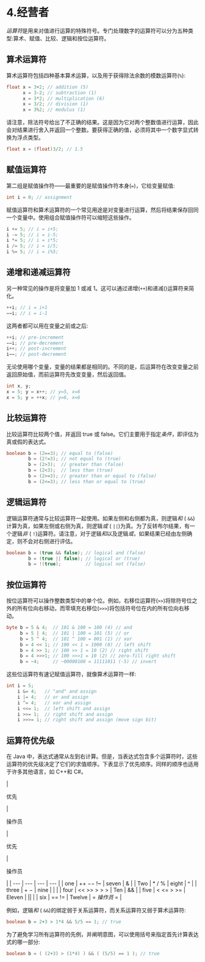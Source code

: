 # 4.经营者

*运算符*是用来对值进行运算的特殊符号。专门处理数字的运算符可以分为五种类型:算术、赋值、比较、逻辑和按位运算符。

## 算术运算符

算术运算符包括四种基本算术运算，以及用于获得除法余数的模数运算符(`%`):

```java
float x = 3+2; // addition (5)
      x = 3-2; // subtraction (1)
      x = 3*2; // multiplication (6)
      x = 3/2; // division (1)
      x = 3%2; // modulus (1)

```

请注意，除法符号给出了不正确的结果。这是因为它对两个整数值进行运算，因此会对结果进行舍入并返回一个整数。要获得正确的值，必须将其中一个数字显式转换为浮点类型。

```java
float x = (float)3/2; // 1.5

```

## 赋值运算符

第二组是赋值操作符——最重要的是赋值操作符本身(`=`)，它给变量赋值:

```java
int i = 0; // assignment

```

赋值运算符和算术运算符的一个常见用途是对变量进行运算，然后将结果保存回同一个变量中。使用组合赋值操作符可以缩短这些操作。

```java
i += 5; // i = i+5;
i -= 5; // i = i-5;
i *= 5; // i = i*5;
i /= 5; // i = i/5;
i %= 5; // i = i%5;

```

## 递增和递减运算符

另一种常见的操作是将变量加 1 或减 1。这可以通过递增(`++`)和递减()运算符来简化。

```java
++i; // i = i+1
−−i; // i = i-1

```

这两者都可以用在变量之前或之后:

```java
++i; // pre-increment
−−i; // pre-decrement
i++; // post-increment
i−−; // post-decrement

```

无论使用哪个变量，变量的结果都是相同的。不同的是，后运算符在改变变量之前返回原始值，而前运算符先改变变量，然后返回值。

```java
int x, y;
x = 5; y = x++; // y=5, x=6
x = 5; y = ++x; // y=6, x=6

```

## 比较运算符

比较运算符比较两个值，并返回 true 或 false。它们主要用于指定*条件*，即评估为真或假的表达式。

```java
boolean b = (2==3); // equal to (false)
        b = (2!=3); // not equal to (true)
        b = (2>3);  // greater than (false)
        b = (2<3);  // less than (true)
        b = (2>=3); // greater than or equal to (false)
        b = (2<=3); // less than or equal to (true)

```

## 逻辑运算符

逻辑运算符通常与比较运算符一起使用。如果左侧和右侧都为真，则逻辑*和* ( `&&`)计算为真，如果左侧或右侧为真，则逻辑*或* ( `||`)为真。为了反转布尔结果，有一个逻辑*非* ( `!`)运算符。请注意，对于逻辑*和*以及逻辑*或*，如果结果已经由左侧确定，则不会对右侧进行评估。

```java
boolean b = (true && false); // logical and (false)
        b = (true || false); // logical or (true)
        b = !(true);         // logical not (false)

```

## 按位运算符

按位运算符可以操作整数类型中的单个位。例如，右移位运算符(`>>`)将除符号位之外的所有位向右移动，而零填充右移位(`>>>`)将包括符号位在内的所有位向右移动。

```java
byte b = 5 & 4;  // 101 & 100 = 100 (4) // and
     b = 5 | 4;  // 101 | 100 = 101 (5) // or
     b = 5 ^ 4;  // 101 ^ 100 = 001 (1) // xor
     b = 4 << 1; // 100 << 1 = 1000 (8) // left shift
     b = 4 >> 1; // 100 >> 1 = 10 (2) // right shift
     b = 4 >>>1; // 100 >>>1 = 10 (2) // zero-fill right shift
     b = ~4;     // ~00000100 = 11111011 (-5) // invert

```

这些位运算符有速记赋值运算符，就像算术运算符一样:

```java
int i = 5;
    i &= 4;   // "and" and assign
    i |= 4;   // or and assign
    i ^= 4;   // xor and assign
    i <<= 1;  // left shift and assign
    i >>= 1;  // right shift and assign
    i >>>= 1; // right shift and assign (move sign bit)

```

## 运算符优先级

在 Java 中，表达式通常从左到右计算。但是，当表达式包含多个运算符时，这些运算符的优先级决定了它们的求值顺序。下表显示了优先顺序。同样的顺序也适用于许多其他语言，如 C++和 C#。

<colgroup><col class="tcol1 align-left"> <col class="tcol2 align-left"> <col class="tcol3 align-left"> <col class="tcol4 align-left"></colgroup> 
| 

优先

 | 

操作员

 | 

优先

 | 

操作员

 |
| --- | --- | --- | --- |
| one | ++ −− !~ | seven | & |
| Two | * / % | eight | ^ |
| three | + − | nine | &#124; |
| four | << >> > > > | Ten | && |
| five | < <= > >= | Eleven | &#124;&#124; |
| six | == != | Twelve | = *操作员* = |

例如，逻辑*和* ( `&&`)的绑定弱于关系运算符，而关系运算符又弱于算术运算符:

```java
boolean b = 2+3 > 1*4 && 5/5 == 1; // true

```

为了避免学习所有运算符的先例，并阐明意图，可以使用括号来指定首先计算表达式的哪一部分:

```java
boolean b = ( (2+3) > (1*4) ) && ( (5/5) == 1 ); // true

```